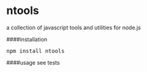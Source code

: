 ntools
======
a collection of javascript tools and utilities for node.js

####installation
<pre>
npm install ntools
</pre>

####usage
see tests